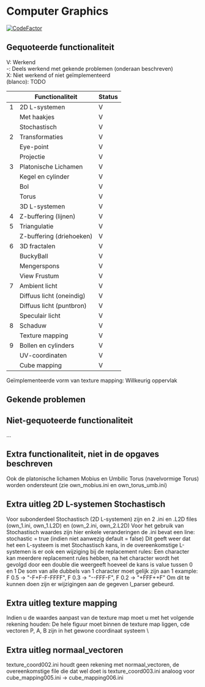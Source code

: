 # Computer Graphics

[![CodeFactor](https://www.codefactor.io/repository/github/klanting/ua-2023-spring-computer-graphics/badge)](https://www.codefactor.io/repository/github/klanting/ua-2023-spring-computer-graphics)

## Gequoteerde functionaliteit

V: Werkend  
-: Deels werkend met gekende problemen (onderaan beschreven)  
X: Niet werkend of niet geïmplementeerd  
(blanco): TODO  


|   | Functionaliteit          | Status |
|---|--------------------------|--------|
| 1 | 2D L-systemen            | V      |
|   | Met haakjes              | V      |
|   | Stochastisch             | V      |
| 2 | Transformaties           | V      |
|   | Eye-point                | V      |
|   | Projectie                | V      |
| 3 | Platonische Lichamen     | V      |
|   | Kegel en cylinder        | V      |
|   | Bol                      | V      |
|   | Torus                    | V      |
|   | 3D L-systemen            | V      |
| 4 | Z-buffering (lijnen)     | V      |
| 5 | Triangulatie             | V      |
|   | Z-buffering (driehoeken) | V      |
| 6 | 3D fractalen             | V      |
|   | BuckyBall                | V      |
|   | Mengerspons              | V      |
|   | View Frustum             | V      |
| 7 | Ambient licht            | V      |
|   | Diffuus licht (oneindig) | V      |
|   | Diffuus licht (puntbron) | V      |
|   | Speculair licht          | V      |
| 8 | Schaduw                  | V      |
|   | Texture mapping          | V      |
| 9 | Bollen en cylinders      | V      |
|   | UV-coordinaten           | V      |
|   | Cube mapping             | V      |

Geïmplementeerde vorm van texture mapping: Willkeurig oppervlak

## Gekende problemen
## Niet-gequoteerde functionaliteit
...

## Extra functionaliteit, niet in de opgaves beschreven
Ook de platonische lichamen Mobius en Umbilic Torus (navelvormige Torus)
worden ondersteunt (zie own_mobius.ini en own_torus_umb.ini)
## Extra uitleg 2D L-systemen Stochastisch
Voor subonderdeel Stochastisch (2D L-systemen) zijn en 2 .ini en .L2D
files (own_1.ini, own_1.L2D) en (own_2.ini, own_2.L2D)
Voor het gebruik van Stochastisch waardes zijn hier enkele veranderingen
de .ini bevat een line: stochastic = true (indien niet aanwezig default = false)
Dit geeft weer dat het een L-systeem is met Stochastisch kans, in de overeenkomstige L-systemen is er ook een wijziging bij de replacement rules:
Een character kan meerdere replacement rules hebben, na het character wordt het gevolgd door een double die weergeeft hoeveel de kans is value tussen 0 en 1
De som van alle dubbels van 1 character moet gelijk zijn aan 1
example:
F 0.5 -> "-F+F-F-FFFF",
F 0.3 -> "--FFF-F",
F 0.2 -> "+FFF++F"
Om dit te kunnen doen zijn er wijzigingen aan de gegeven l_parser gebeurd.

## Extra uitleg texture mapping
Indien u de waardes aanpast van de texture map moet u met het volgende rekening houden:
De hele figuur moet binnen de texture map liggen, cde vectoren P, A, B zijn in het gewone coordinaat systeem
\
## Extra uitleg normaal_vectoren
texture_coord002.ini houdt geen rekening met normaal_vectoren,
de overeenkomstige file die dat wel doet is texture_coord003.ini
analoog voor cube_mapping005.ini -> cube_mapping006.ini





